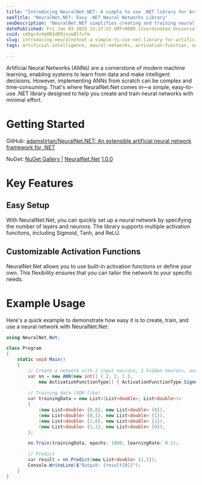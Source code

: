 ```yaml
---
title: "Introducing NeuralNet.NET: A simple to use .NET library for Artificial Neural Networks"
seoTitle: "NeuralNet.NET: Easy .NET Neural Networks Library"
seoDescription: "NeuralNet.NET simplifies creating and training neural networks with .NET, featuring easy setup and customizable activation functions"
datePublished: Fri Jan 03 2025 13:17:22 GMT+0000 (Coordinated Universal Time)
cuid: cm5gs4z4q001d09jocw8lfvfm
slug: introducing-neuralnetnet-a-simple-to-use-net-library-for-artificial-neural-networks
tags: artificial-intelligence, neural-networks, activation-function, nuget, ann, artificial-neural-network

---
```


Artificial Neural Networks (ANNs) are a cornerstone of modern machine learning, enabling systems to learn from data and make intelligent decisions. However, implementing ANNs from scratch can be complex and time-consuming. That's where NeuralNet.Net comes in—a simple, easy-to-use .NET library designed to help you create and train neural networks with minimal effort.

# Getting Started

GitHub: [adamstirtan/](https://github.com/adamstirtan/NeuralNet.NET)[NeuralNet.NET](http://NeuralNet.NET)[: An extensible artificial neural network framework for .NET](https://github.com/adamstirtan/NeuralNet.NET)

NuGet: [NuGet Gallery |](https://www.nuget.org/packages/NeuralNet.Net/) [NeuralNet.Net](http://NeuralNet.Net) [1.0.0](https://www.nuget.org/packages/NeuralNet.Net/)

# Key Features

## Easy Setup

With NeuralNet.Net, you can quickly set up a neural network by specifying the number of layers and neurons. The library supports multiple activation functions, including Sigmoid, Tanh, and ReLU.

## Customizable Activation Functions

NeuralNet.Net allows you to use built-in activation functions or define your own. This flexibility ensures that you can tailor the network to your specific needs.

# Example Usage

Here's a quick example to demonstrate how easy it is to create, train, and use a neural network with NeuralNet.Net:

```csharp
using NeuralNet.Net;

class Program
{
    static void Main()
    {
        // Create a network with 2 input neurons, 2 hidden neurons, and 1 output neuron
        var nn = new ANN(new int[] { 2, 2, 1 }, 
            new ActivationFunctionType[] { ActivationFunctionType.Sigmoid, ActivationFunctionType.Sigmoid });
        
        // Training data (XOR-like)
        var trainingData = new List<(List<double>, List<double>)>
        {
            (new List<double> {0,0}, new List<double> {0}),
            (new List<double> {0,1}, new List<double> {1}),
            (new List<double> {1,0}, new List<double> {1}),
            (new List<double> {1,1}, new List<double> {0}),
        };

        nn.Train(trainingData, epochs: 1000, learningRate: 0.1);

        // Predict
        var result = nn.Predict(new List<double> {1,1});
        Console.WriteLine($"Output: {result[0]}");
    }
}
```